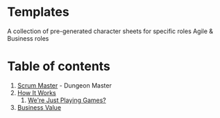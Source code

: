 # Templates
A collection of pre-generated character sheets for specific roles Agile & Business roles 

# Table of contents
1. [Scrum Master](#scrum-master) - Dungeon Master
2. [How It Works](#howitworks)
    1. [We're Just Playing Games?](#justgames)
3. [Business Value](#busval)